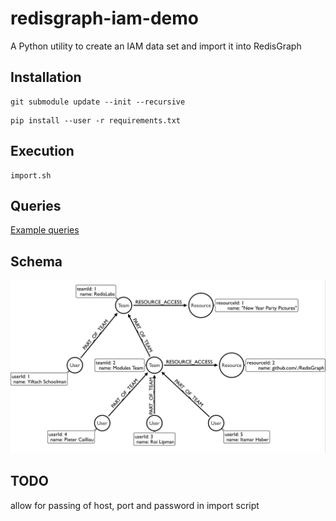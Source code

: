 # redisgraph-iam-demo
A Python utility to create an IAM data set and import it into RedisGraph

## Installation
```
git submodule update --init --recursive
```
```
pip install --user -r requirements.txt
```
## Execution
```
import.sh
```
## Queries
[Example queries](https://github.com/K-Jo/redisgraph-iam-demo/blob/master/queries)

## Schema
![Schema](images/schema.png?raw=true "Schema IAM")

## TODO

allow for passing of host, port and password in import script
